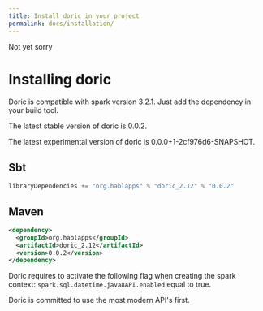 ```yaml
---
title: Install doric in your project
permalink: docs/installation/
---
```

Not yet sorry
# Installing doric
Doric is compatible with spark version 3.2.1. Just add the dependency in your build tool.

The latest stable version of doric is 0.0.2.

The latest experimental version of doric is 0.0.0+1-2cf976d6-SNAPSHOT.

## Sbt
```scala
libraryDependencies += "org.hablapps" % "doric_2.12" % "0.0.2"
```
## Maven
```xml
<dependency>
  <groupId>org.hablapps</groupId>
  <artifactId>doric_2.12</artifactId>
  <version>0.0.2</version>
</dependency>
```

Doric requires to activate the following flag when creating the spark context:
`spark.sql.datetime.java8API.enabled` equal to true.

Doric is committed to use the most modern API's first.
